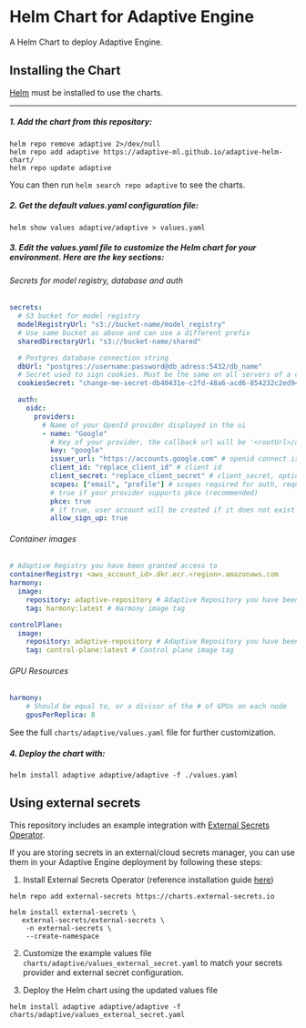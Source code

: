 # Helm Chart for Adaptive Engine

A Helm Chart to deploy Adaptive Engine.

## Installing the Chart

[Helm](https://helm.sh) must be installed to use the charts.

---

##### 1. Add the chart from this repository:

```
helm repo remove adaptive 2>/dev/null
helm repo add adaptive https://adaptive-ml.github.io/adaptive-helm-chart/
helm repo update adaptive
```

You can then run `helm search repo adaptive` to see the charts.

##### 2. Get the default values.yaml configuration file: 

```
helm show values adaptive/adaptive > values.yaml
```

##### 3. Edit the values.yaml file to customize the Helm chart for your environment. Here are the key sections:

###### Secrets for model registry, database and auth
```yaml
secrets:
  # S3 bucket for model registry
  modelRegistryUrl: "s3://bucket-name/model_registry"
  # Use same bucket as above and can use a different prefix
  sharedDirectoryUrl: "s3://bucket-name/shared"

  # Postgres database connection string
  dbUrl: "postgres://username:password@db_adress:5432/db_name"
  # Secret used to sign cookies. Must be the same on all servers of a cluster and >= 64 chars
  cookiesSecret: "change-me-secret-db40431e-c2fd-48a6-acd6-854232c2ed94-01dd4d01-dr7b-4315" # Must be >= 64 chars

  auth:
    oidc:
      providers:
        # Name of your OpenId provider displayed in the ui
        - name: "Google"
          # Key of your provider, the callback url will be '<rootUrl>/api/v1/auth/login/<key>/callback'
          key: "google"
          issuer_url: "https://accounts.google.com" # openid connect issuer url
          client_id: "replace_client_id" # client id
          client_secret: "replace_client_secret" # client_secret, optional
          scopes: ["email", "profile"] # scopes required for auth, requires email and profile
          # true if your provider supports pkce (recommended)
          pkce: true
          # if true, user account will be created if it does not exist
          allow_sign_up: true
```
###### Container images
```yaml
# Adaptive Registry you have been granted access to
containerRegistry: <aws_account_id>.dkr.ecr.<region>.amazonaws.com
harmony:
  image:
    repository: adaptive-repository # Adaptive Repository you have been granted access to
    tag: harmony:latest # Harmony image tag

controlPlane:
  image:
    repository: adaptive-repository # Adaptive Repository you have been granted access to
    tag: control-plane:latest # Control plane image tag
```

###### GPU Resources
```yaml
harmony:
    # Should be equal to, or a divisor of the # of GPUs on each node
    gpusPerReplica: 8
```

See the full `charts/adaptive/values.yaml` file for further customization. 

##### 4. Deploy the chart with:

```
helm install adaptive adaptive/adaptive -f ./values.yaml
```

## Using external secrets

This repository includes an example integration with [External Secrets Operator](https://external-secrets.io/latest/).

If you are storing secrets in an external/cloud secrets manager, you can use them in your Adaptive Engine deployment by following these steps:

1. Install External Secrets Operator (reference installation guide [here](https://external-secrets.io/latest/introduction/getting-started/))

```
helm repo add external-secrets https://charts.external-secrets.io

helm install external-secrets \
   external-secrets/external-secrets \
    -n external-secrets \
    --create-namespace
```

2. Customize the example values file `charts/adaptive/values_external_secret.yaml` to match your secrets provider and external secret configuration.

3. Deploy the Helm chart using the updated values file

```
helm install adaptive adaptive/adaptive -f charts/adaptive/values_external_secret.yaml
```

